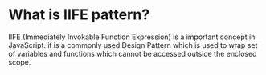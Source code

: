 # What is IIFE pattern?

IIFE (Immediately Invokable Function Expression) is a important concept in JavaScript. it is a commonly used Design Pattern which is used to wrap set of variables and functions which cannot be accessed outside the enclosed scope.
